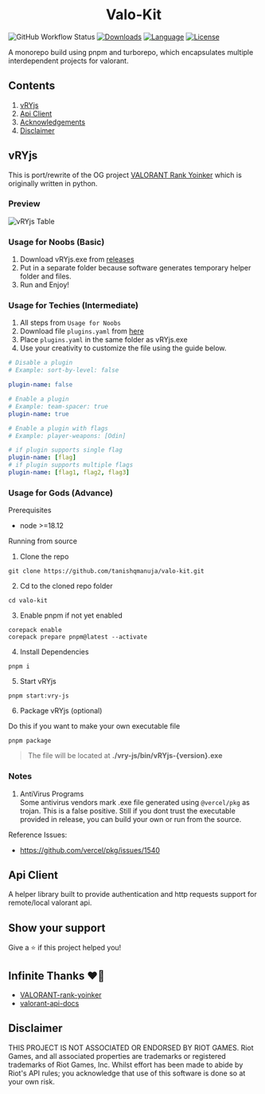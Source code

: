 <h1 align="center">Valo-Kit</h1>

![GitHub Workflow Status][build-status-shield]
[![Downloads][downloads-shield]][downloads-url]
[![Language][language-shield]][language-url]
[![License][license-shield]][license-url]

[build-status-shield]: https://img.shields.io/github/actions/workflow/status/tanishqmanuja/valo-kit/workspace.yaml?branch=main&style=for-the-badge

[downloads-shield]: https://img.shields.io/github/downloads/tanishqmanuja/valo-kit/total?style=for-the-badge&logo=github
[downloads-url]: https://github.com/tanishqmanuja/valo-kit/releases/latest

[language-shield]: https://img.shields.io/github/languages/top/tanishqmanuja/valo-kit?style=for-the-badge
[language-url]: https://www.typescriptlang.org/

[license-shield]: https://img.shields.io/github/license/tanishqmanuja/valo-kit?style=for-the-badge
[license-url]: https://github.com/tanishqmanuja/valo-kit/blob/main/LICENSE.md

A monorepo build using pnpm and turborepo, which encapsulates multiple interdependent projects for valorant.

## Contents
1. [vRYjs](#vryjs)
2. [Api Client](#api-client)
3. [Acknowledgements](#infinite-thanks-%EF%B8%8F)
4. [Disclaimer](#disclaimer)

## vRYjs

This is port/rewrite of the OG project [VALORANT Rank Yoinker](https://github.com/zayKenyon/VALORANT-rank-yoinker) which is originally written in python.

### Preview
![vRYjs Table](https://raw.github.com/tanishqmanuja/valo-kit/main/assets/vRYjsTable.png?maxAge=2592000)

### Usage for Noobs (Basic)
1. Download vRYjs.exe from [releases](https://github.com/tanishqmanuja/valo-kit/releases/)
2. Put in a separate folder because software generates temporary helper folder and files.
3. Run and Enjoy!

### Usage for Techies (Intermediate)
1. All steps from `Usage for Noobs`
2. Download file `plugins.yaml` from [here](https://github.com/tanishqmanuja/valo-kit/blob/main/vry-js/plugins.yaml)
3. Place `plugins.yaml` in the same folder as vRYjs.exe
4. Use your creativity to customize the file using the guide below.
```yaml
# Disable a plugin
# Example: sort-by-level: false

plugin-name: false

# Enable a plugin
# Example: team-spacer: true
plugin-name: true

# Enable a plugin with flags
# Example: player-weapons: [Odin]

# if plugin supports single flag
plugin-name: [flag]
# if plugin supports multiple flags
plugin-name: [flag1, flag2, flag3]
```

### Usage for Gods (Advance)
Prerequisites
- node >=18.12

Running from source
1. Clone the repo

```shell
git clone https://github.com/tanishqmanuja/valo-kit.git
```

2. Cd to the cloned repo folder

```shell
cd valo-kit
```

3. Enable pnpm if not yet enabled

```shell
corepack enable
corepack prepare pnpm@latest --activate
```

4. Install Dependencies

```shell
pnpm i
```

5. Start vRYjs

```shell
pnpm start:vry-js
```

6. Package vRYjs (optional)

Do this if you want to make your own executable file

```shell
pnpm package
```
> The file will be located at __./vry-js/bin/vRYjs-{version}.exe__

### Notes
1. AntiVirus Programs\
Some antivirus vendors mark .exe file generated using `@vercel/pkg` as trojan. This is a false positive.
Still if you dont trust the executable provided in release, you can build your own or run from the source.

Reference Issues:
- https://github.com/vercel/pkg/issues/1540

## Api Client

A helper library built to provide authentication and http requests support for remote/local valorant api.

## Show your support

Give a ⭐️ if this project helped you!

## Infinite Thanks ❤️‍🔥

- [VALORANT-rank-yoinker](https://github.com/zayKenyon/VALORANT-rank-yoinker)
- [valorant-api-docs](https://github.com/techchrism/valorant-api-docs)

## Disclaimer

THIS PROJECT IS NOT ASSOCIATED OR ENDORSED BY RIOT GAMES. Riot Games, and all associated properties are trademarks or registered trademarks of Riot Games, Inc.
Whilst effort has been made to abide by Riot's API rules; you acknowledge that use of this software is done so at your own risk.
